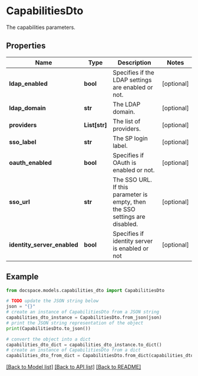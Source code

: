 # CapabilitiesDto

The capabilities parameters.

## Properties

Name | Type | Description | Notes
------------ | ------------- | ------------- | -------------
**ldap_enabled** | **bool** | Specifies if the LDAP settings are enabled or not. | [optional] 
**ldap_domain** | **str** | The LDAP domain. | [optional] 
**providers** | **List[str]** | The list of providers. | [optional] 
**sso_label** | **str** | The SP login label. | [optional] 
**oauth_enabled** | **bool** | Specifies if OAuth is enabled or not. | [optional] 
**sso_url** | **str** | The SSO URL. If this parameter is empty, then the SSO settings are disabled. | [optional] 
**identity_server_enabled** | **bool** | Specifies if identity server is enabled or not | [optional] 

## Example

```python
from docspace.models.capabilities_dto import CapabilitiesDto

# TODO update the JSON string below
json = "{}"
# create an instance of CapabilitiesDto from a JSON string
capabilities_dto_instance = CapabilitiesDto.from_json(json)
# print the JSON string representation of the object
print(CapabilitiesDto.to_json())

# convert the object into a dict
capabilities_dto_dict = capabilities_dto_instance.to_dict()
# create an instance of CapabilitiesDto from a dict
capabilities_dto_from_dict = CapabilitiesDto.from_dict(capabilities_dto_dict)
```
[[Back to Model list]](../README.md#documentation-for-models) [[Back to API list]](../README.md#documentation-for-api-endpoints) [[Back to README]](../README.md)


